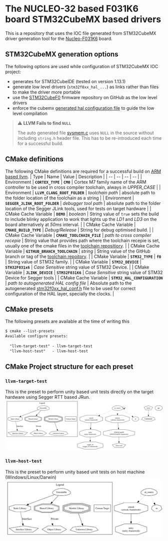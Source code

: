 # The NUCLEO-32 based F031K6 board STM32CubeMX based drivers
This is a repository that uses the IOC file generated from STM32CubeMX driver generation tool for the [Nucleo-F031K6](https://www.st.com/en/evaluation-tools/nucleo-f031k6.html) board.

## STM32CubeMX generation options
The following options are used while configuration of STM32CubeMX IOC project:
* generates for STM32CubeIDE (tested on version 1.13.1)
* generate low level drivers (`stm32f0xx_hal_...`) as links rather than files to make the driver more portable
* use the [STM32CubeF0](https://github.com/STMicroelectronics/STM32CubeF0) firmware repository on GitHub as the low level drivers
* enforce the cubemx [generated hal configuration file](/cubemx/Core/Inc/stm32f0xx_hal_conf.h) to guide the low level compilation
> :warning: **LLVM Fails to find `NULL`**
>
> The auto generated file [sysmem.c](./cubemx/Core/Src/sysmem.c) uses `NULL` in the source without including `string.h` header file. This has to be re-introduced each time for a successful build.

## CMake definitions
The following CMake definitions are required for a successful build on [ARM based llvm](https://github.com/ARM-software/LLVM-embedded-toolchain-for-Arm).
| Type | Name | Value | Description |
| -- | -- | -- | -- |
| Environment | **`CORTEX_TYPE`** | **`CM0`** | Cortex M7 family name of the ARM controller to be used in cross compiler toolchain, always in _UPPER_CASE_ |
| Environment | **`LLVM_CLANG_ROOT_FOLDER`** | *toolchain path* | absolute path to the folder location of the toolchain as a string |
| Environment | **`SEGGER_JLINK_ROOT_FOLDER`** | *debugger tool path* | absolute path to the folder location of the Segger JLink tools, used for tests on target hardware |
| CMake Cache Variable | **`DEMO`** | *boolean* | String value of `true` sets the build to include blinky application to work that lights up the *LD1* and *LD3* on the board alternatively at *50ms* interval. |
| CMake Cache Variable | **`CMAKE_BUILD_TYPE`** | *Debug/Release* | String for debug optimised build. |
| CMake Cache Variable | **`CMAKE_TOOLCHAIN_FILE`** | *path to cross compiler recepie* | String value that provides path where the toolchain recepie is set, usually one of the cmake files in the [toolchain repositiory](https://github.com/kodezine/cmake-toolchains). |
| CMake Cache Variable | **`GITHUB_BRANCH_TOOLCHAIN`** | *string* | String value of the GitHub branch or tag of the [toolchain repoitory](https://github.com/kodezine/cmake-toolchains). |
| CMake Variable | **`STM32_TYPE`** | **`f0`** | String value of STM32 family. |
| CMake Variable | **`STM32_DEVICE`** | **`STH32F031x6`** | _Case Sensitive_ string value of STM32 Device. |
| CMake Variable | **`JLINK_DEVICE`** | **`STM32F031K6`** | _Case Sensitive_ string value of STM32 Device for Segger tools |
| CMake Cache Variable | **`STM32_HAL_CONFIGURATION`** | _path to autogenerated HAL config file_ | Absolute path to the autogenerated [stm32f0xx_hal_conf.h](/cubemx/Core/Inc/stm32f0xx_hal_conf.h) file to be used for correct configuration of the HAL layer, specially the clocks. |

## CMake presets
The following presets are available at the time of writing this
```shell
$ cmake --list-presets
Available configure presets:

  "llvm-target-test" - llvm-target-test
  "llvm-host-test"   - llvm-host-test

```
## CMake Project structure for each preset
### `llvm-target-test`
This is the preset to perform unity based unit tests directly on the target hardware using Segger RTT based JRun.
![Alt text](/.readme/llvm-target-test.svg)

### `llvm-host-test`
This is the preset to perform unity based unit tests on host machine (Windows/Linux/Darwin)
![Alt text](/.readme/llvm-host-test.svg)
